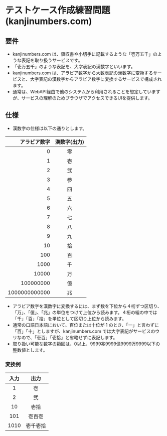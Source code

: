 # テストケース作成練習問題 (kanjinumbers.com)
## 要件
- kanjinumbers.com は、領収書や小切手に記載するような「壱万五千」のような表記を取り扱うサービスです。
- 「壱万五千」のような表記を、大字表記の漢数字といいます。
- kanjinumbers.com は、アラビア数字から大数表記の漢数字に変換するサービスと、大字表記の漢数字からアラビア数字に変換するサービスで構成されます。
- 通常は、WebAPI経由で他のシステムから利用されることを想定していますが、サービスの理解のためブラウザでアクセスできるUIを提供します。

## 仕様
- 漢数字の仕様は以下の通りとします。

| アラビア数字 | 漢数字(出力) |
|---:|:---:|
|0   |零   |
|1   |壱   |
|2   |弐   |
|3   |参   |
|4   |四   |
|5   |五   |
|6   |六   |
|7   |七   |
|8   |八   |
|9   |九   |
|10  |拾   |
|100 |百   |
|1000 |千  |
|10000 |万  |
|100000000 |億  |
|1000000000000 |兆  |

- アラビア数字を漢数字に変換するには、まず数を下位から４桁ずつ区切り、「万」、「億」、「兆」の単位をつけて上位から読みます。４桁の組の中では「千」「百」「拾」を単位として区切り上位から読みます。
- 通常の口語日本語において、百位または十位が 1 のとき、「一」と言わずに「百」「十」としますが、kanjinumbers.com では大字表記がサービスのウリなので、「壱百」「壱拾」と省略せずに表記します。
- 取り扱い可能な数字の範囲は、0以上、9999兆9999億9999万9999以下の整数値とします。

### 変換例
| 入力 | 出力 |
|:---:|:---:|
|1    |壱  |
|2    |弐  |
|10    |壱拾  |
|101   |壱百壱 |
|1010  |壱千壱拾 |
